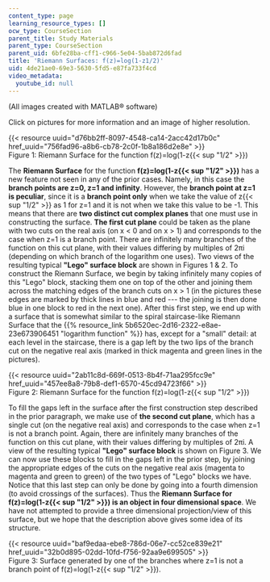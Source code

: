 ```yaml
---
content_type: page
learning_resource_types: []
ocw_type: CourseSection
parent_title: Study Materials
parent_type: CourseSection
parent_uid: 6bfe28ba-cff1-c966-5e04-5bab872d6fad
title: 'Riemann Surfaces: f(z)=log(1-z1/2)'
uid: 4de21ae0-69e3-5630-5fd5-e87fa733f4cd
video_metadata:
  youtube_id: null
---
```


(All images created with MATLAB® software)

Click on pictures for more information and an image of higher resolution.

{{< resource uuid="d76bb2ff-8097-4548-ca14-2acc42d17b0c" href_uuid="756fad96-a8b6-cb78-2c0f-1b8a186d2e8e" >}}  
Figure 1: Riemann Surface for the function f(z)=log(1-z{{< sup "1/2" >}})

The **Riemann Surface** for the function **f(z)=log(1-z{{< sup "1/2" >}})** has a new feature not seen in any of the prior cases. Namely, in this case the **branch points are z=0, z=1 and infinity**. However, the **branch point at z=1 is peculiar**, since it is a **branch point only** when we take the value of z{{< sup "1/2" >}} as 1 for z=1 and it is not when we take this value to be -1. This means that there are **two distinct cut complex planes** that one must use in constructing the surface. **The first cut plane** could be taken as the plane with two cuts on the real axis (on x \< 0 and on x > 1) and corresponds to the case when z=1 is a branch point. There are infinitely many branches of the function on this cut plane, with their values differing by multiples of 2πi (depending on which branch of the logarithm one uses). Two views of the resulting typical **"Lego" surface block** are shown in Figures 1 & 2. To construct the Riemann Surface, we begin by taking infinitely many copies of this "Lego" block, stacking them one on top of the other and joining them across the matching edges of the branch cuts on x > 1 (in the pictures these edges are marked by thick lines in blue and red --- the joining is then done blue in one block to red in the next one). After this first step, we end up with a surface that is somewhat similar to the spiral staircase-like Riemann Surface that the {{% resource_link 5b6520ec-2d16-2322-e8ae-23e673906451 "logarithm function" %}} has, except for a "small" detail: at each level in the staircase, there is a gap left by the two lips of the branch cut on the negative real axis (marked in thick magenta and green lines in the pictures).

{{< resource uuid="2ab11c8d-669f-0513-8b4f-71aa295fcc9e" href_uuid="457ee8a8-79b8-def1-6570-45cd94723f66" >}}  
Figure 2: Riemann Surface for the function f(z)=log(1-z{{< sup "1/2" >}})

To fill the gaps left in the surface after the first construction step described in the prior paragraph, we make use of **the second cut plane**, which has a single cut (on the negative real axis) and corresponds to the case when z=1 is not a branch point. Again, there are infinitely many branches of the function on this cut plane, with their values differing by multiples of 2πi. A view of the resulting typical **"Lego" surface block** is shown on Figure 3. We can now use these blocks to fill in the gaps left in the prior step, by joining the appropriate edges of the cuts on the negative real axis (magenta to magenta and green to green) of the two types of "Lego" blocks we have. Notice that this last step can only be done by going into a fourth dimension (to avoid crossings of the surfaces). Thus the **Riemann Surface for f(z)=log(1-z{{< sup "1/2" >}}) is an object in four dimensional space**. We have not attempted to provide a three dimensional projection/view of this surface, but we hope that the description above gives some idea of its structure.

{{< resource uuid="baf9edaa-ebe8-786d-06e7-cc52ce839e21" href_uuid="32b0d895-02dd-10fd-f756-92aa9e699505" >}}  
Figure 3: Surface generated by one of the branches where z=1 is not a branch point of f(z)=log(1-z{{< sup "1/2" >}}).